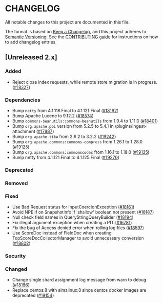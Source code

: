 # CHANGELOG
All notable changes to this project are documented in this file.

The format is based on [Keep a Changelog](https://keepachangelog.com/en/1.0.0/), and this project adheres to [Semantic Versioning](https://semver.org/spec/v2.0.0.html). See the [CONTRIBUTING guide](./CONTRIBUTING.md#Changelog) for instructions on how to add changelog entries.

## [Unreleased 2.x]
### Added
- Reject close index requests, while remote store migration is in progress.([#18327](https://github.com/opensearch-project/OpenSearch/pull/18327))

### Dependencies
- Bump `netty` from 4.1.118.Final to 4.1.121.Final ([#18192](https://github.com/opensearch-project/OpenSearch/pull/18192))
- Bump Apache Lucene to 9.12.2 ([#18574](https://github.com/opensearch-project/OpenSearch/pull/18574))
- Bump `commons-beanutils:commons-beanutils` from 1.9.4 to 1.11.0 ([#18401](https://github.com/opensearch-project/OpenSearch/issues/18401))
- Bump `org.apache.poi` version from 5.2.5 to 5.4.1 in /plugins/ingest-attachment ([#17887](https://github.com/opensearch-project/OpenSearch/pull/17887))
- Bump `org.apache.tika` from 2.9.2 to 3.2.2 ([#19242](https://github.com/opensearch-project/OpenSearch/pull/19242))
- Bump `org.apache.commons:commons-compress` from 1.26.1 to 1.28.0 ([#19125](https://github.com/opensearch-project/OpenSearch/pull/19242))
- Bump `org.apache.commons:commonscodec` from 1.16.1 to 1.18.0 ([#19125](https://github.com/opensearch-project/OpenSearch/pull/19242))
- Bump netty from 4.1.121.Final to 4.1.125.Final ([#19270](https://github.com/opensearch-project/OpenSearch/pull/19270))

### Deprecated

### Removed

### Fixed
- Use Bad Request status for InputCoercionException ([#18161](https://github.com/opensearch-project/OpenSearch/pull/18161))
- Avoid NPE if on SnapshotInfo if 'shallow' boolean not present ([#18187](https://github.com/opensearch-project/OpenSearch/issues/18187))
- Null check field names in QueryStringQueryBuilder ([#18194](https://github.com/opensearch-project/OpenSearch/pull/18194))
- Fix illegal argument exception when creating a PIT ([#16781](https://github.com/opensearch-project/OpenSearch/pull/16781))
- Fix the bug of Access denied error when rolling log files ([#18597](https://github.com/opensearch-project/OpenSearch/pull/18597))
- Use ScoreDoc instead of FieldDoc when creating TopScoreDocCollectorManager to avoid unnecessary conversion ([#18802](https://github.com/opensearch-project/OpenSearch/pull/18802))

### Security

### Changed

- Change single shard assignment log message from warn to debug ([#18186](https://github.com/opensearch-project/OpenSearch/pull/18186))
- Replace centos:8 with almalinux:8 since centos docker images are deprecated ([#19154](https://github.com/opensearch-project/OpenSearch/pull/19154))

[Unreleased 2.19.x]: https://github.com/opensearch-project/OpenSearch/compare/fd9a9d90df25bea1af2c6a85039692e815b894f5...2.19
